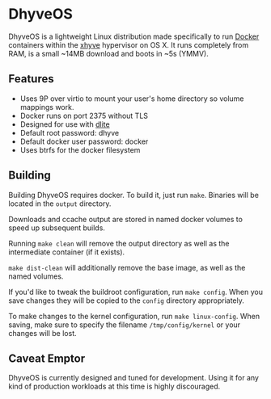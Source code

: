 # DhyveOS

DhyveOS is a lightweight Linux distribution made specifically to run [Docker](https://www.docker.com/) containers within the [xhyve](https://github.com/mist64/xhyve) hypervisor on OS X. It runs completely from RAM, is a small ~14MB download and boots in ~5s (YMMV).

## Features

* Uses 9P over virtio to mount your user's home directory so volume mappings work.
* Docker runs on port 2375 without TLS
* Designed for use with [dlite](https://github.com/nlf/dlite)
* Default root password: dhyve
* Default docker user password: docker
* Uses btrfs for the docker filesystem

## Building

Building DhyveOS requires docker. To build it, just run `make`. Binaries will be located in the `output` directory.

Downloads and ccache output are stored in named docker volumes to speed up subsequent builds.

Running `make clean` will remove the output directory as well as the intermediate container (if it exists).

`make dist-clean` will additionally remove the base image, as well as the named volumes.

If you'd like to tweak the buildroot configuration, run `make config`. When you save changes they will be copied to the `config` directory appropriately.

To make changes to the kernel configuration, run `make linux-config`. When saving, make sure to specify the filename `/tmp/config/kernel` or your changes will be lost.

## Caveat Emptor

DhyveOS is currently designed and tuned for development.  Using it for any kind of production workloads at this time is highly discouraged.
